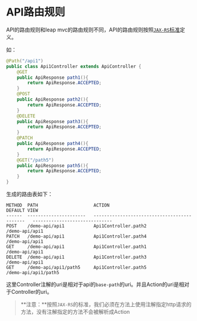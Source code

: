 # API路由规则

API的路由规则和leap mvc的路由规则不同，API的路由规则按照[`JAX-RS`标准](https://jax-rs-spec.java.net/)定义。

如：

```java
@Path("/api1")
public class Api1Controller extends ApiController {
    @GET
    public ApiResponse path1(){
        return ApiResponse.ACCEPTED;
    }
    @POST
    public ApiResponse path2(){
        return ApiResponse.ACCEPTED;
    }
    @DELETE
    public ApiResponse path3(){
        return ApiResponse.ACCEPTED;
    }
    @PATCH
    public ApiResponse path4(){
        return ApiResponse.ACCEPTED;
    }
    @GET("/path5")
    public ApiResponse path5(){
        return ApiResponse.ACCEPTED;
    }
}
```

生成的路由表如下：

```
METHOD  PATH                     ACTION                                         DEFAULT VIEW
------  ----------------------   --------------------------------------------   ------------------------------
POST    /demo-api/api1           Api1Controller.path2                           /demo-api/api1
PATCH   /demo-api/api1           Api1Controller.path4                           /demo-api/api1
GET     /demo-api/api1           Api1Controller.path1                           /demo-api/api1
DELETE  /demo-api/api1           Api1Controller.path3                           /demo-api/api1
GET     /demo-api/api1/path5     Api1Controller.path5                           /demo-api/api1/path5
```

这里Controller注解的uri是相对于api的`base-path`的uri。并且Action的uri是相对于Controller的uri。

> **注意：**按照`JAX-RS`的标准，我们必须在方法上使用注解指定http请求的方法，没有注解指定的方法不会被解析成Action